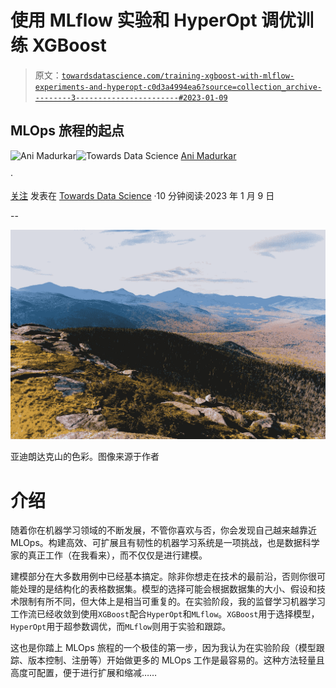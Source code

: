 # 使用 MLflow 实验和 HyperOpt 调优训练 XGBoost

> 原文：[`towardsdatascience.com/training-xgboost-with-mlflow-experiments-and-hyperopt-c0d3a4994ea6?source=collection_archive---------3-----------------------#2023-01-09`](https://towardsdatascience.com/training-xgboost-with-mlflow-experiments-and-hyperopt-c0d3a4994ea6?source=collection_archive---------3-----------------------#2023-01-09)

## MLOps 旅程的起点

[](https://animadurkar.medium.com/?source=post_page-----c0d3a4994ea6--------------------------------)![Ani Madurkar](https://animadurkar.medium.com/?source=post_page-----c0d3a4994ea6--------------------------------)[](https://towardsdatascience.com/?source=post_page-----c0d3a4994ea6--------------------------------)![Towards Data Science](https://towardsdatascience.com/?source=post_page-----c0d3a4994ea6--------------------------------) [Ani Madurkar](https://animadurkar.medium.com/?source=post_page-----c0d3a4994ea6--------------------------------)

·

[关注](https://medium.com/m/signin?actionUrl=https%3A%2F%2Fmedium.com%2F_%2Fsubscribe%2Fuser%2Fc9b0adccc01d&operation=register&redirect=https%3A%2F%2Ftowardsdatascience.com%2Ftraining-xgboost-with-mlflow-experiments-and-hyperopt-c0d3a4994ea6&user=Ani+Madurkar&userId=c9b0adccc01d&source=post_page-c9b0adccc01d----c0d3a4994ea6---------------------post_header-----------) 发表在 [Towards Data Science](https://towardsdatascience.com/?source=post_page-----c0d3a4994ea6--------------------------------) ·10 分钟阅读·2023 年 1 月 9 日[](https://medium.com/m/signin?actionUrl=https%3A%2F%2Fmedium.com%2F_%2Fvote%2Ftowards-data-science%2Fc0d3a4994ea6&operation=register&redirect=https%3A%2F%2Ftowardsdatascience.com%2Ftraining-xgboost-with-mlflow-experiments-and-hyperopt-c0d3a4994ea6&user=Ani+Madurkar&userId=c9b0adccc01d&source=-----c0d3a4994ea6---------------------clap_footer-----------)

--

[](https://medium.com/m/signin?actionUrl=https%3A%2F%2Fmedium.com%2F_%2Fbookmark%2Fp%2Fc0d3a4994ea6&operation=register&redirect=https%3A%2F%2Ftowardsdatascience.com%2Ftraining-xgboost-with-mlflow-experiments-and-hyperopt-c0d3a4994ea6&source=-----c0d3a4994ea6---------------------bookmark_footer-----------)![](img/2a9a554a515ef56cb3a1694c3f067a09.png)

亚迪朗达克山的色彩。图像来源于作者

# 介绍

随着你在机器学习领域的不断发展，不管你喜欢与否，你会发现自己越来越靠近 MLOps。构建高效、可扩展且有韧性的机器学习系统是一项挑战，也是数据科学家的真正工作（在我看来），而不仅仅是进行建模。

建模部分在大多数用例中已经基本搞定。除非你想走在技术的最前沿，否则你很可能处理的是结构化的表格数据集。模型的选择可能会根据数据集的大小、假设和技术限制有所不同，但大体上是相当可重复的。在实验阶段，我的监督学习机器学习工作流已经收敛到使用`XGBoost`配合`HyperOpt`和`MLflow`。`XGBoost`用于选择模型，`HyperOpt`用于超参数调优，而`MLflow`则用于实验和跟踪。

这也是你踏上 MLOps 旅程的一个极佳的第一步，因为我认为在实验阶段（模型跟踪、版本控制、注册等）开始做更多的 MLOps 工作是最容易的。这种方法轻量且高度可配置，便于进行扩展和缩减……

